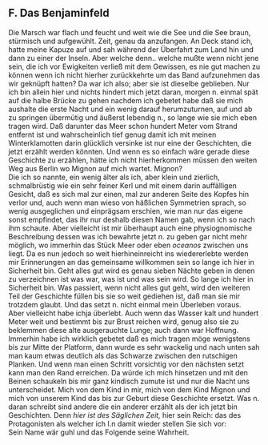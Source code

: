 ## F. Das Benjaminfeld
Die Marsch war flach und feucht und weit wie die See und die See braun, stürmisch und aufgewühlt. Zeit, genau da anzufangen. An Deck stand ich, hatte meine Kapuze auf und sah während der Überfahrt zum Land hin und dann zu einer der Inseln. Aber welche denn.. welche mußte wenn nicht jene sein, die ich vor Ewigkeiten verließ mit dem Gewissen, es nie gut machen zu können wenn ich nicht hierher zurückkehrte um das Band aufzunehmen das wir geknüpft hatten? Da war ich also; aber sie ist dieselbe geblieben. Nur ich bin allein hier und nichts hindert mich jetzt daran, morgen n. einmal spät auf die halbe Brücke zu gehen nachdem ich gebetet habe daß sie mich aushalte die erste Nacht und ein wenig darauf herumzuturnen, auf und ab zu springen übermütig und äußerst lebendig n., so lange wie sie mich eben tragen wird. Daß darunter das Meer schon hundert Meter vom Strand entfernt ist und wahrscheinlich tief genug damit ich mit meinen Winterklamotten darin glücklich versinke ist nur eine der Geschichten, die jetzt erzählt werden könnten. Und wenn es so einfach wäre gerade diese Geschichte zu erzählen, hätte ich nicht hierherkommen müssen den weiten Weg aus Berlin wo Mignon auf mich wartet. Mignon?   
 Die ich so nannte, ein wenig älter als ich, aber klein und zierlich, schmalbrüstig wie ein sehr feiner Kerl und mit einem darin auffälligen Gesicht, daß es sich mal zur einen, mal zur anderen Seite des Kopfes hin verlor und, auch wenn man wieso von häßlichen Symmetrien sprach, so wenig ausgeglichen und einprägsam erschien, wie man nur das eigene sonst empfindet, das ihr nur deshalb diesen Namen gab, wenn ich so nach ihm schaute. Aber vielleicht ist mir überhaupt auch eine physiognomische Beschreibung dessen was ich bewahrte jetzt n. zu geben gar nicht mehr möglich, wo immerhin das Stück Meer oder eben *oceanos* zwischen uns liegt. Da es nun jedoch so weit hierhineinreicht ins wiedererlebte werden mir Erinnerungen an das gemeinsame willkommen sein so lange ich hier in Sicherheit bin. Geht alles gut wird es genau sieben Nächte geben in denen zu verzeichnen ist was war, was ist und was sein wird. So lange ich hier in Sicherheit bin. Was passiert, wenn nicht alles gut geht, wird den weiteren Teil der Geschichte füllen bis sie so weit gediehen ist, daß man sie mir trotzdem glaubt. Und das setzt n. nicht einmal mein Überleben voraus.   
Aber vielleicht habe ichja überlebt. Auch wenn das Wasser kalt und hundert Meter weit und bestimmt bis zur Brust reichen wird, genug also sie zu beklemmen diese alte ausgerauchte Lunge; auch dann war Hoffnung. Immerhin habe ich wirklich gebetet daß es mich tragen möge wenigstens bis zur Mitte der Platform, dann wurde es sehr wackelig und nach unten sah man kaum etwas deutlich als das Schwarze zwischen den rutschigen Planken. Und wenn man einen Schritt vorsichtig vor den nächsten setzt kann man den Rand erreichen. Da würde ich mich hinsetzen und mit den Beinen schaukeln bis mir ganz kindisch zumute ist und nur die Nacht uns unterscheidet. Mich von dem Kind in mir, mich von dem Kind Mignon und mich von unserem Kind das bis zur Geburt diese Geschichte ersetzt. Was n. daran schreibt sind andere die ein anderer erzählt als der ich jetzt bin Geschichten. Denn *hier ist des Säglichen Zeit,* hier sein Reich: das des Protagonisten als welcher ich I.n damit wieder stellen Sie sich vor:    
Sein Name wär guhl und das Folgende seine Wahrheit.   
